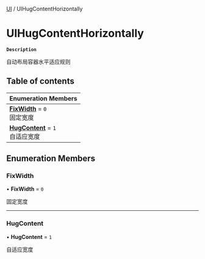 [UI](../modules/UI.UI.md) / UIHugContentHorizontally

# UIHugContentHorizontally <Badge type="tip" text="Enumeration" /> <Score text="UIHugContentHorizontally" />

**`Description`**

自动布局容器水平适应规则

## Table of contents

| Enumeration Members |
| :-----|
| **[FixWidth](UI.UIHugContentHorizontally.md#fixwidth)** = ``0`` <br> 固定宽度|
| **[HugContent](UI.UIHugContentHorizontally.md#hugcontent)** = ``1`` <br> 自适应宽度|

## Enumeration Members

### FixWidth <Score text="FixWidth" /> 

• **FixWidth** = ``0``

固定宽度

___

### HugContent <Score text="HugContent" /> 

• **HugContent** = ``1``

自适应宽度
